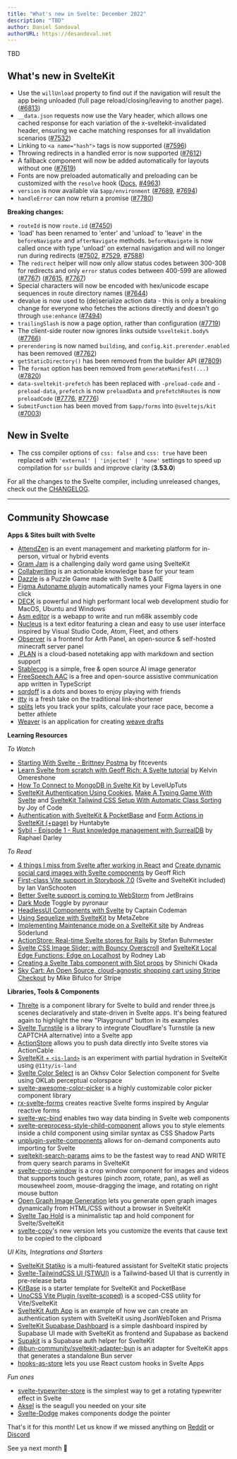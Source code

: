 ```yaml
---
title: "What's new in Svelte: December 2022"
description: "TBD"
author: Daniel Sandoval
authorURL: https://desandoval.net
---
```


TBD

## What's new in SvelteKit
- Use the `willUnload` property to find out if the navigation will result the app being unloaded (full page reload/closing/leaving to another page). ([#6813](https://github.com/sveltejs/kit/pull/6813))
- `__data.json` requests now use the Vary header, which allows one cached response for each variation of the x-sveltekit-invalidated header, ensuring we cache matching responses for all invalidation scenarios ([#7532](https://github.com/sveltejs/kit/pull/7532))
- Linking to `<a name="hash">` tags is now supported ([#7596](https://github.com/sveltejs/kit/pull/7596))
- Throwing redirects in a handled error is now supported ([#7612](https://github.com/sveltejs/kit/pull/7612))
- A fallback component will now be added automatically for layouts without one ([#7619](https://github.com/sveltejs/kit/pull/7619))
- Fonts are now preloaded automatically and preloading can be customized with the `resolve` hook ([Docs](https://kit.svelte.dev/docs/hooks#server-hooks-handle), [#4963](https://github.com/sveltejs/kit/pull/4963))
- `version` is now available via `$app/environment` ([#7689](https://github.com/sveltejs/kit/pull/7689), [#7694](https://github.com/sveltejs/kit/pull/7694))
- `handleError` can now return a promise ([#7780](https://github.com/sveltejs/kit/pull/7780))


**Breaking changes:**
- `routeId` is now `route.id` ([#7450](https://github.com/sveltejs/kit/pull/7450))
- 'load' has been renamed to 'enter' and 'unload' to 'leave' in the `beforeNavigate` and `afterNavigate` methods. `beforeNavigate` is now called once with type 'unload' on external navigation and will no longer run during redirects ([#7502](https://github.com/sveltejs/kit/pull/7502), [#7529](https://github.com/sveltejs/kit/pull/7529), [#7588](https://github.com/sveltejs/kit/pull/7588))
- The `redirect` helper will now only allow status codes between 300-308 for redirects and only `error` status codes between 400-599 are allowed ([#7767](https://github.com/sveltejs/kit/pull/7767)) ([#7615](https://github.com/sveltejs/kit/pull/7615), [#7767](https://github.com/sveltejs/kit/pull/7767))
- Special characters will now be encoded with hex/unicode escape sequences in route directory names ([#7644](https://github.com/sveltejs/kit/pull/7644))
- devalue is now used to (de)serialize action data - this is only a breaking change for everyone who fetches the actions directly and doesn't go through `use:enhance` ([#7494](https://github.com/sveltejs/kit/pull/7494))
- `trailingSlash` is now a page option, rather than configuration ([#7719](https://github.com/sveltejs/kit/pull/7719))
- The client-side router now ignores links outside `%sveltekit.body%` ([#7766](https://github.com/sveltejs/kit/pull/7766))
- `prerendering` is now named `building`, and `config.kit.prerender.enabled` has been removed ([#7762](https://github.com/sveltejs/kit/pull/7762))
- `getStaticDirectory()` has been removed from the builder API ([#7809](https://github.com/sveltejs/kit/pull/7809))
- The `format` option has been removed from `generateManifest(...)` ([#7820](https://github.com/sveltejs/kit/pull/7820))
- `data-sveltekit-prefetch` has been replaced with `-preload-code` and `-preload-data`, `prefetch` is now `preloadData` and `prefetchRoutes` is now `preloadCode` ([#7776](https://github.com/sveltejs/kit/pull/7776), [#7776](https://github.com/sveltejs/kit/pull/7776))
- `SubmitFunction` has been moved from `$app/forms` into `@sveltejs/kit` ([#7003](https://github.com/sveltejs/kit/pull/7003))

## New in Svelte
- The css compiler options of `css: false` and `css: true` have been replaced with `'external' | 'injected' | 'none'` settings to speed up compilation for `ssr` builds and improve clarity (**3.53.0**)

For all the changes to the Svelte compiler, including unreleased changes, check out the [CHANGELOG](https://github.com/sveltejs/svelte/blob/master/CHANGELOG.md).

---

## Community Showcase

**Apps & Sites built with Svelte**
- [AttendZen](https://www.attendzen.io/) is an event management and marketing platform for in-person, virtual or hybrid events
- [Gram Jam](https://gramjam.app/) is a challenging daily word game using SvelteKit
- [Collabwriting](https://collabwriting.com/) is an actionable knowledge base for your team
- [Dazzle](https://dazzlega.me/) is a Puzzle Game made with Svelte & DallE
- [Figma Autoname plugin](https://github.com/Hugo-Dz/figma_autoname_client_app) automatically names your Figma layers in one click
- [DECK](https://github.com/sfx101/deck) is powerful and high performant local web development studio for MacOS, Ubuntu and Windows
- [Asm editor](https://github.com/Specy/asm-editor) is a webapp to write and run m68k assembly code
- [Nucleus](https://github.com/mellobacon/Nucleus) is a text editor featuring a clean and easy to use user interface inspired by Visual Studio Code, Atom, Fleet, and others
- [Observer](https://github.com/diamonc/observer) is a frontend for Arth Panel, an open-source & self-hosted minecraft server panel
- [.PLAN](https://plan.lodzero.com/) is a cloud-based notetaking app with markdown and section support
- [Stablecog](https://github.com/yekta/stablecog) is a simple, free & open source AI image generator
- [FreeSpeech AAC](https://github.com/merkie/freespeech) is a free and open-source assistive communication app written in TypeScript
- [sqrdoff](https://sqrdoff.cubieverse.co/) is a dots and boxes to enjoy playing with friends
- [itty](https://launch.itty-sh.pages.dev/) is a fresh take on the traditional link-shortener
- [splits](https://splits.best/) lets you track your splits, calculate your race pace, become a better athlete
- [Weaver](https://jrende.xyz/weaver/) is an application for creating [weave drafts](https://www.gistyarn.com/blogs/how-to-weave/how-to-read-a-weaving-draft)


**Learning Resources**

_To Watch_
- [Starting With Svelte - Brittney Postma](https://www.youtube.com/watch?v=pdKJzrPA0DY) by fitcevents
- [Learn Svelte from scratch with Geoff Rich: A Svelte tutorial](https://www.youtube.com/watch?v=QoR0AZ-Rov8) by Kelvin Omereshone
- [How To Connect to MongoDB in Svelte Kit](https://www.youtube.com/watch?v=gwktlvFHLMA) by LevelUpTuts
- [SvelteKit Authentication Using Cookies](https://www.youtube.com/watch?v=E3VG-dLCRUk), [Make A Typing Game With Svelte](https://www.youtube.com/watch?v=kMz_Ba_OF2w) and [SvelteKit Tailwind CSS Setup With Automatic Class Sorting](https://www.youtube.com/watch?v=J_G_xP0chog) by Joy of Code
- [Authentication with SvelteKit & PocketBase](https://www.youtube.com/watch?v=doDKaKDvB30) and [Form Actions in SvelteKit (+page)](https://www.youtube.com/watch?v=52nXUwQWeKI) by Huntabyte
- [Sybil - Episode 1 - Rust knowledge management with SurrealDB](https://www.youtube.com/watch?v=eC7IePI5rIk) by Raphael Darley

_To Read_
- [4 things I miss from Svelte after working in React](https://geoffrich.net/posts/4-things-i-miss-svelte/) and [Create dynamic social card images with Svelte components](https://geoffrich.net/posts/svelte-social-image/) by Geoff Rich
- [First-class Vite support in Storybook 7.0](https://storybook.js.org/blog/first-class-vite-support-in-storybook/) (Svelte and SvelteKit included) by Ian VanSchooten
- [Better Svelte support is coming to WebStorm](https://blog.jetbrains.com/webstorm/2022/09/webstorm-2022-3-eap1/#information_regarding_svelte_support) from JetBrains
- [Dark Mode](https://pyronaur.com/dark-mode/) Toggle by pyronaur
- [HeadlessUI Components with Svelte](https://www.captaincodeman.com/headlessui-components-with-svelte) by Captain Codeman
- [Using Sequelize with SvelteKit](https://cherrific.io/0xedB00816FB204b4CD9bCb45FF2EF693E99723484/story/23) by MetaZebre
- [Implementing Maintenance mode on a SvelteKit site](https://blog.encodeart.dev/implementing-maintenance-mode-on-a-sveltekit-site) by Andreas Söderlund
- [ActionStore: Real-time Svelte stores for Rails](https://dev.to/buhrmi/actionstore-real-time-svelte-stores-for-rails-4jhg) by Stefan Buhrmester
- [Svelte CSS Image Slider: with Bouncy Overscroll](https://rodneylab.com/svelte-css-image-slider/) and [SvelteKit Local Edge Functions: Edge on Localhost](https://rodneylab.com/sveltekit-local-edge-functions/) by Rodney Lab
- [Creating a Svelte Tabs component with Slot props](https://blog.openreplay.com/creating-a-svelte-tabs-component-with-slot-props/) by Shinichi Okada
- [Sky Cart: An Open Source, cloud-agnostic shopping cart using Stripe Checkout](https://dev.to/stripe/sky-cart-an-open-source-cloud-agnostic-shopping-cart-using-stripe-checkout-o5k) by Mike Bifulco for Stripe



**Libraries, Tools & Components**
- [Threlte](https://threlte.xyz/) is a component library for Svelte to build and render three.js scenes declaratively and state-driven in Svelte apps. It's being featured again to highlight the new "Playground" button in its examples
- [Svelte Turnstile](https://github.com/ghostdevv/svelte-turnstile) is a library to integrate Cloudflare's Turnstile (a new CAPTCHA alternative) into a Svelte app
- [ActionStore](https://github.com/buhrmi/actionstore) allows you to push data directly into Svelte stores via ActionCable
- [SvelteKit + `<is-land>`](https://sveltekit-is-land.vercel.app/) is an experiment with partial hydration in SvelteKit using `@11ty/is-land`
- [Svelte Color Select](https://github.com/CaptainCodeman/svelte-color-select) is an Okhsv Color Selection component for Svelte using OKLab perceptual colorspace
- [svelte-awesome-color-picker](https://github.com/Ennoriel/svelte-awesome-color-picker) is a highly customizable color picker component library
- [rx-svelte-forms](https://www.npmjs.com/package/rx-svelte-forms) creates reactive Svelte forms inspired by Angular reactive forms
- [svelte-wc-bind](https://www.npmjs.com/package/svelte-wc-bind) enables two way data binding in Svelte web components
- [svelte-preprocess-style-child-component](https://github.com/valterkraemer/svelte-preprocess-style-child-component) allows you to style elements inside a child component using similar syntax as CSS Shadow Parts
- [unplugin-svelte-components](https://www.npmjs.com/package/unplugin-svelte-components) allows for on-demand components auto importing for Svelte
- [sveltekit-search-params](https://github.com/paoloricciuti/sveltekit-search-params) aims to be the fastest way to read AND WRITE from query search params in SvelteKit
- [svelte-crop-window](https://github.com/sabine/svelte-crop-window) is a crop window component for images and videos that supports touch gestures (pinch zoom, rotate, pan), as well as mousewheel zoom, mouse-dragging the image, and rotating on right mouse button
- [Open Graph Image Generation](https://github.com/etherCorps/sveltekit-og) lets you generate open graph images dynamically from HTML/CSS without a browser in SvelteKit
- [Svelte Tap Hold](https://github.com/binsarjr/svelte-taphold) is a minimalistic tap and hold component for Svelte/SvelteKit
- [svelte-copy](https://github.com/ghostdevv/svelte-copy)'s new version lets you customize the events that cause text to be copied to the clipboard

_UI Kits, Integrations and Starters_
- [SvelteKit Statiko](https://github.com/ivodolenc/sveltekit-statiko) is a multi-featured assistant for SvelteKit static projects
- [Svelte-TailwindCSS UI (STWUI)](https://github.com/N00nDay/stwui) is a Tailwind-based UI that is currently in pre-release beta
- [KitBase](https://github.com/kevmodrome/kitbase) is a starter template for SvelteKit and PocketBase
- [UnoCSS Vite Plugin (svelte-scoped)](https://github.com/unocss/unocss/tree/main/examples/sveltekit-scoped) is a scoped-CSS utility for Vite/SvelteKit
- [SvelteKit Auth App](https://github.com/fabiorodriguesroque/sveltekit_auth_app) is an example of how we can create an authentication system with SvelteKit using JsonWebToken and Prisma
- [SvelteKit Supabase Dashboard](https://github.com/xulioc/sveltekit-supabase-dashboard) is a simple dashboard inspired by Supabase UI made with SvelteKit as frontend and Supabase as backend
- [Supakit](https://github.com/j4w8n/supakit) is a Supabase auth helper for SvelteKit
- [@bun-community/sveltekit-adapter-bun](https://www.npmjs.com/package/@bun-community/sveltekit-adapter-bun) is an adapter for SvelteKit apps that generates a standalone Bun server
- [hooks-as-store](https://github.com/micha-lmxt/hooks-as-store) lets you use React custom hooks in Svelte Apps

_Fun ones_
- [svelte-typewriter-store](https://github.com/paoloricciuti/svelte-typewriter-store) is the simplest way to get a rotating typewriter effect in Svelte
- [Aksel](https://www.npmjs.com/package/aksel) is the seagull you needed on your site
- [Svelte-Dodge](https://github.com/WbaN314/svelte-dodge) makes components dodge the pointer

That's it for this month! Let us know if we missed anything on [Reddit](https://www.reddit.com/r/sveltejs/) or [Discord](https://discord.gg/svelte)

See ya next month 👋
